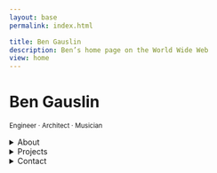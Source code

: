 ```yaml
---
layout: base
permalink: index.html

title: Ben Gauslin
description: Ben’s home page on the World Wide Web
view: home
---
```

# Ben Gauslin

<small>Engineer · Architect · Musician</small>

<fancy-details>
  <details>
    <summary>About</summary>

    Hello, I’m an ex-Google engineer and former Chicago architect who currently lives in New Orleans.
    
    When I’m not renovating my 140-year old house in the Vieux Carré, I spend quality time with friends, family, and electric bass.

  </details>
</fancy-details>

<fancy-details>
  <details>
    <summary>Projects</summary>

    A selection of apps built with Web Components alongside a few architecture and music projects.

    {% include 'projects.njk' %}

  </details>
</fancy-details>

<fancy-details>
  <details>
    <summary>Contact</summary>

    You can reach me via email, text, or voicemail.

    {% include 'contact.njk' %}

  </details>
</fancy-details>

<script>
  {% include 'FancyDetails.js' %}
</script>